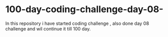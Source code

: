 # 100-day-coding-challenge-day-08-
In this repository i have started coding challenge , also done day 08 challenge and wil continue it till 100 day.
